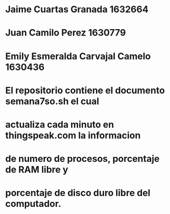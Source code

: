 # Jaime Cuartas Granada 1632664
# Juan Camilo Perez 1630779
# Emily Esmeralda Carvajal Camelo 1630436

# El repositorio contiene el documento semana7so.sh el cual
# actualiza cada minuto en thingspeak.com la informacion
# de numero de procesos, porcentaje de RAM libre y
# porcentaje de disco duro libre del computador.
